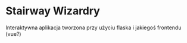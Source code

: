# Stairway Wizardry

Interaktywna aplikacja tworzona przy użyciu flaska i jakiegoś frontendu (vue?)
